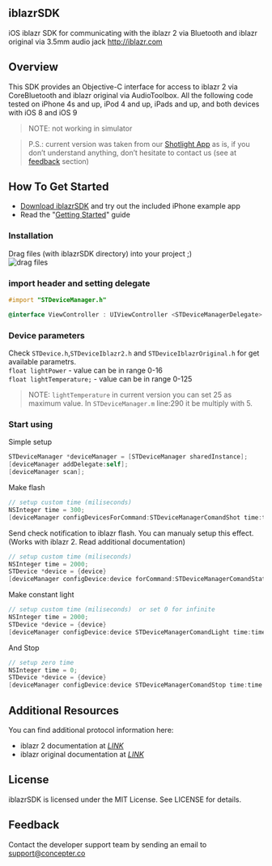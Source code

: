 ## iblazrSDK
iOS iblazr SDK for communicating with the iblazr 2 via Bluetooth and iblazr original via 3.5mm audio jack http://iblazr.com
## Overview
This SDK provides an Objective-C interface for access to iblazr 2 via CoreBluetooth and iblazr original via AudioToolbox. All the following code tested on iPhone 4s and up, iPod 4 and up, iPads and up, and both devices with iOS 8 and iOS 9

> NOTE: not working in simulator

> P.S.: current version was taken from our [Shotlight App](https://itunes.apple.com/us/app/shotlight-manual-photo-video/id982905457?mt=8) as is, if you don’t understand anything, don’t hesitate to contact us (see at [feedback](#feedback) section)

## How To Get Started
* [Download iblazrSDK](https://github.com/concepterhqinc/iblazr-sdk-ios/archive/master.zip) and try out the included iPhone example app
* Read the "[Getting Started](#installation)" guide

### Installation
Drag files (with iblazrSDK directory) into your project ;)<br>
![drag files](https://shop.concepter.co/wp-content/uploads/2015/11/drag_files.png)
### import header and setting delegate
```objective-c
#import "STDeviceManager.h"

@interface ViewController : UIViewController <STDeviceManagerDelegate>
```
### Device parameters
Check `STDevice.h`,`STDeviceIblazr2.h` and `STDeviceIblazrOriginal.h` for get available parametrs.<br>
`float lightPower` - value can be in range 0-16<br>
`float lightTemperature;` - value can be in range 0-125<br>
> NOTE:  `lightTemperature` in current version you can set 25 as maximum value. In `STDeviceManager.m` line:290 it be multiply with 5.


### Start using
Simple setup
```objective-c
STDeviceManager *deviceManager = [STDeviceManager sharedInstance];
[deviceManager addDelegate:self];
[deviceManager scan];
```

Make flash
```objective-c
// setup custom time (miliseconds)
NSInteger time = 300;
[deviceManager configDevicesForCommand:STDeviceManagerComandShot time:time];
```

Send check notification to iblazr flash. You can manualy setup this effect. (Works with iblazr 2. Read additional documentation)
```objective-c
// setup custom time (miliseconds)
NSInteger time = 2000;
STDevice *device = {device}
[deviceManager configDevice:device forCommand:STDeviceManagerComandStatus time:time temperature:lightTemperature power:lightPower];
```

Make constant light
```objective-c
// setup custom time (miliseconds)  or set 0 for infinite
NSInteger time = 2000;
STDevice *device = {device}
[deviceManager configDevice:device STDeviceManagerComandLight time:time temperature:lightTemperature power:lightPower];
```
And Stop
```objective-c
// setup zero time
NSInteger time = 0;
STDevice *device = {device}
[deviceManager configDevice:device STDeviceManagerComandStop time:time temperature:lightTemperature power:lightPower];
```

## Additional Resources
You can find additional protocol information here:
* iblazr 2 documentation at [*LINK*](https://github.com/ConcepterDev/iblazr-2-protocol)
* iblazr original documentation at [*LINK*](https://github.com/ConcepterDev/iblazr-original-protocol)

## License
iblazrSDK is licensed under the MIT License. See LICENSE for details.

## Feedback
Contact the developer support team by sending an email to support@concepter.co
